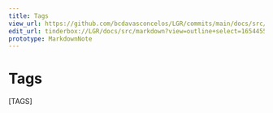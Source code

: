 ```yaml
---
title: Tags
view_url: https://github.com/bcdavasconcelos/LGR/commits/main/docs/src/markdown/tags.md
edit_url: tinderbox://LGR/docs/src/markdown?view=outline+select=1654455456
prototype: MarkdownNote
---
```


# Tags

[TAGS]  



